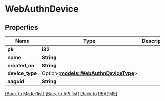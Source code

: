 # WebAuthnDevice

## Properties

Name | Type | Description | Notes
------------ | ------------- | ------------- | -------------
**pk** | **i32** |  | [readonly]
**name** | **String** |  | 
**created_on** | **String** |  | [readonly]
**device_type** | Option<[**models::WebAuthnDeviceType**](WebAuthnDeviceType.md)> |  | [readonly]
**aaguid** | **String** |  | [readonly]

[[Back to Model list]](../README.md#documentation-for-models) [[Back to API list]](../README.md#documentation-for-api-endpoints) [[Back to README]](../README.md)



